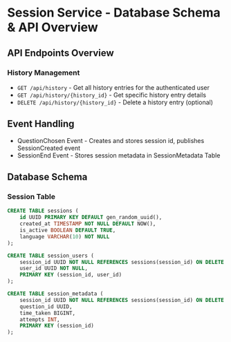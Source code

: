 # Session Service - Database Schema & API Overview

## API Endpoints Overview

### History Management
- `GET /api/history` - Get all history entries for the authenticated user
- `GET /api/history/{history_id}` - Get specific history entry details
- `DELETE /api/history/{history_id}` - Delete a history entry (optional)

## Event Handling
- QuestionChosen Event - Creates and stores session id, publishes SessionCreated event
- SessionEnd Event - Stores session metadata in SessionMetadata Table

## Database Schema

### Session Table
```sql
CREATE TABLE sessions (
    id UUID PRIMARY KEY DEFAULT gen_random_uuid(),
    created_at TIMESTAMP NOT NULL DEFAULT NOW(),
    is_active BOOLEAN DEFAULT TRUE,
    language VARCHAR(10) NOT NULL
);

CREATE TABLE session_users (
    session_id UUID NOT NULL REFERENCES sessions(session_id) ON DELETE CASCADE,
    user_id UUID NOT NULL,
    PRIMARY KEY (session_id, user_id)
);

CREATE TABLE session_metadata (
    session_id UUID NOT NULL REFERENCES sessions(session_id) ON DELETE CASCADE,
    question_id UUID,
    time_taken BIGINT,
    attempts INT,
    PRIMARY KEY (session_id)
);
```
